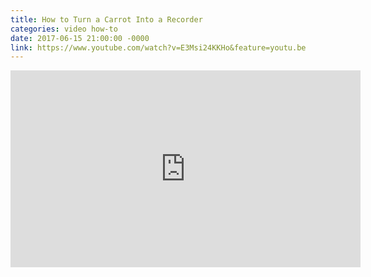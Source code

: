 ```yaml
---
title: How to Turn a Carrot Into a Recorder
categories: video how-to
date: 2017-06-15 21:00:00 -0000
link: https://www.youtube.com/watch?v=E3Msi24KKHo&feature=youtu.be
---
```

<div><iframe width="560" height="315" src="https://www.youtube.com/embed/E3Msi24KKHo" frameborder="0" allowfullscreen></iframe></div>